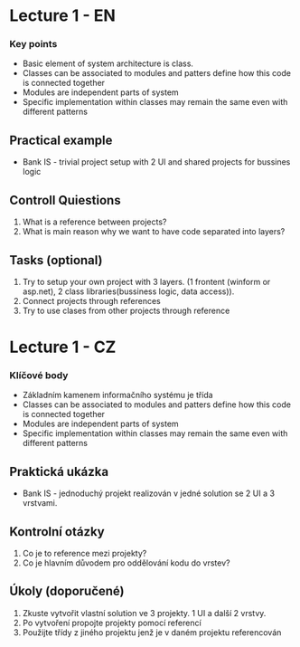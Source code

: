 # Lecture 1 - EN

### Key points
* Basic element of system architecture is class. 
* Classes can be associated to modules and patters define how this code is connected together
* Modules are independent parts of system 
* Specific implementation within classes may remain the same even with different patterns

## Practical example 
* Bank IS - trivial project setup with 2 UI and shared projects for bussines logic

## Controll Quiestions
1. What is a reference between projects? 
2. What is main reason why we want to have code separated into layers?

## Tasks (optional)
1. Try to setup your own project with 3 layers. (1 frontent (winform or asp.net), 2 class libraries(bussiness logic, data access)).
2. Connect projects through references
3. Try to use clases from other projects through reference

# Lecture 1 - CZ

### Klíčové body
* Základním kamenem informačního systému je třída
* Classes can be associated to modules and patters define how this code is connected together
* Modules are independent parts of system 
* Specific implementation within classes may remain the same even with different patterns

## Praktická ukázka
* Bank IS - jednoduchý projekt realizován v jedné solution se 2 UI a 3 vrstvami.

## Kontrolní otázky
1. Co je to reference mezi projekty? 
2. Co je hlavním důvodem pro oddělování kodu do vrstev?

## Úkoly (doporučené)
1. Zkuste vytvořit vlastní solution ve 3 projekty. 1 UI a další 2 vrstvy.
2. Po vytvoření propojte projekty pomocí referencí
3. Použijte třídy z jiného projektu jenž je v daném projektu referencován
